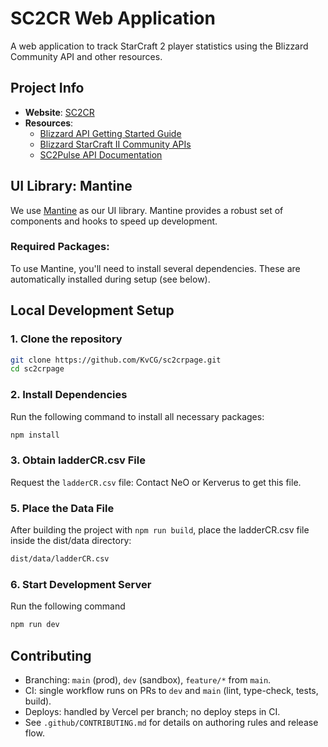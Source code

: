 # SC2CR Web Application

A web application to track StarCraft 2 player statistics using the Blizzard Community API and other resources.

## Project Info
- **Website**: [SC2CR](https://sc2cr.vercel.app/)
- **Resources**:
  - [Blizzard API Getting Started Guide](https://develop.battle.net/documentation/guides/getting-started)
  - [Blizzard StarCraft II Community APIs](https://develop.battle.net/documentation/starcraft-2/community-apis)
  - [SC2Pulse API Documentation](https://sc2pulse.nephest.com/sc2/doc/swagger-ui/index.html)

## UI Library: Mantine
We use [Mantine](https://mantine.dev/getting-started/) as our UI library. Mantine provides a robust set of components and hooks to speed up development.

### Required Packages:
To use Mantine, you'll need to install several dependencies. These are automatically installed during setup (see below).

## Local Development Setup

### 1. Clone the repository
```bash
git clone https://github.com/KvCG/sc2crpage.git
cd sc2crpage
```

### 2. Install Dependencies
Run the following command to install all necessary packages:
```bash
npm install
```

### 3. Obtain ladderCR.csv File
Request the ```ladderCR.csv``` file: Contact NeO or Kerverus to get this file.


### 5. Place the Data File
After building the project with ```npm run build```, place the ladderCR.csv file inside the dist/data directory:
```bash
dist/data/ladderCR.csv
```

### 6. Start Development Server
Run the following command
```bash
npm run dev
```

## Contributing
- Branching: `main` (prod), `dev` (sandbox), `feature/*` from `main`.
- CI: single workflow runs on PRs to `dev` and `main` (lint, type-check, tests, build).
- Deploys: handled by Vercel per branch; no deploy steps in CI.
- See `.github/CONTRIBUTING.md` for details on authoring rules and release flow.